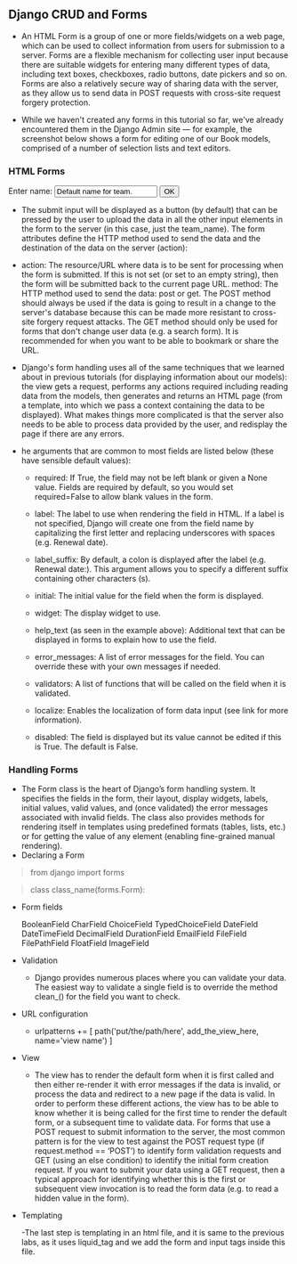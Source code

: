 ## Django CRUD and Forms

- An HTML Form is a group of one or more fields/widgets on a web page, which can be used to collect information from users for submission to a server. Forms are a flexible mechanism for collecting user input because there are suitable widgets for entering many different types of data, including text boxes, checkboxes, radio buttons, date pickers and so on. Forms are also a relatively secure way of sharing data with the server, as they allow us to send data in POST requests with cross-site request forgery protection.

- While we haven't created any forms in this tutorial so far, we've already encountered them in the Django Admin site — for example, the screenshot below shows a form for editing one of our Book models, comprised of a number of selection lists and text editors.

### HTML Forms

<form action="/team_name_url/" method="post">
    <label for="team_name">Enter name: </label>
    <input id="team_name" type="text" name="name_field" value="Default name for team.">
    <input type="submit" value="OK">
</form>

- The submit input will be displayed as a button (by default) that can be pressed by the user to upload the data in all the other input elements in the form to the server (in this case, just the team_name). The form attributes define the HTTP method used to send the data and the destination of the data on the server (action):

- action: The resource/URL where data is to be sent for processing when the form is submitted. If this is not set (or set to an empty string), then the form will be submitted back to the current page URL. method: The HTTP method used to send the data: post or get. The POST method should always be used if the data is going to result in a change to the server's database because this can be made more resistant to cross-site forgery request attacks. The GET method should only be used for forms that don't change user data (e.g. a search form). It is recommended for when you want to be able to bookmark or share the URL.
 

- Django's form handling uses all of the same techniques that we learned about in previous tutorials (for displaying information about our models): the view gets a request, performs any actions required including reading data from the models, then generates and returns an HTML page (from a template, into which we pass a context containing the data to be displayed). What makes things more complicated is that the server also needs to be able to process data provided by the user, and redisplay the page if there are any errors.

- he arguments that are common to most fields are listed below (these have sensible default values):

    - required: If True, the field may not be left blank or given a None value. Fields are required by default, so you would set required=False to allow blank values in the form.

    - label: The label to use when rendering the field in HTML. If a label is not specified, Django will create one from the field name by capitalizing the first letter and replacing underscores with spaces (e.g. Renewal date).

    - label_suffix: By default, a colon is displayed after the label (e.g. Renewal date:). This argument allows you to specify a different suffix containing other characters (s).

    - initial: The initial value for the field when the form is displayed.

    - widget: The display widget to use.

    - help_text (as seen in the example above): Additional text that can be displayed in forms to explain how to use the field.

    - error_messages: A list of error messages for the field. You can override these with your own messages if needed.

    - validators: A list of functions that will be called on the field when it is validated.

    - localize: Enables the localization of form data input (see link for more information).

    - disabled: The field is displayed but its value cannot be edited if this is True. The default is False.

### Handling Forms

- The Form class is the heart of Django’s form handling system. It specifies the fields in the form, their layout, display widgets, labels, initial values, valid values, and (once validated) the error messages associated with invalid fields. The class also provides methods for rendering itself in templates using predefined formats (tables, lists, etc.) or for getting the value of any element (enabling fine-grained manual rendering).
- Declaring a Form

> from django import forms

> class class_name(forms.Form):
    

- Form fields

    BooleanField
    CharField
    ChoiceField
    TypedChoiceField
    DateField
    DateTimeField
    DecimalField
    DurationField
    EmailField
    FileField
    FilePathField
    FloatField
    ImageField


- Validation

    - Django provides numerous places where you can validate your data. The easiest way to validate a single field is to override the method clean_() for the field you want to check.
- URL configuration

    - urlpatterns += [
    path('put/the/path/here', add_the_view_here, name='view name')
   ]

- View

    - The view has to render the default form when it is first called and then either re-render it with error messages if the data is invalid, or process the data and redirect to a new page if the data is valid. In order to perform these different actions, the view has to be able to know whether it is being called for the first time to render the default form, or a subsequent time to validate data. For forms that use a POST request to submit information to the server, the most common pattern is for the view to test against the POST request type (if request.method == ‘POST’) to identify form validation requests and GET (using an else condition) to identify the initial form creation request. If you want to submit your data using a GET request, then a typical approach for identifying whether this is the first or subsequent view invocation is to read the form data (e.g. to read a hidden value in the form).
- Templating

    -The last step is templating in an html file, and it is same to the previous labs, as it uses liquid_tag and we add the form and input tags inside this file.

 